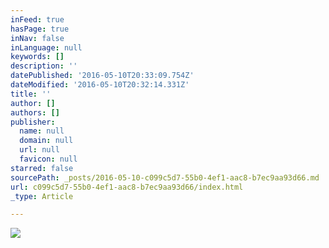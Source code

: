 ```yaml
---
inFeed: true
hasPage: true
inNav: false
inLanguage: null
keywords: []
description: ''
datePublished: '2016-05-10T20:33:09.754Z'
dateModified: '2016-05-10T20:32:14.331Z'
title: ''
author: []
authors: []
publisher:
  name: null
  domain: null
  url: null
  favicon: null
starred: false
sourcePath: _posts/2016-05-10-c099c5d7-55b0-4ef1-aac8-b7ec9aa93d66.md
url: c099c5d7-55b0-4ef1-aac8-b7ec9aa93d66/index.html
_type: Article

---
```

![](https://the-grid-user-content.s3-us-west-2.amazonaws.com/ab967b18-74b5-4ef0-8dd0-beeed8754dfb.jpg)